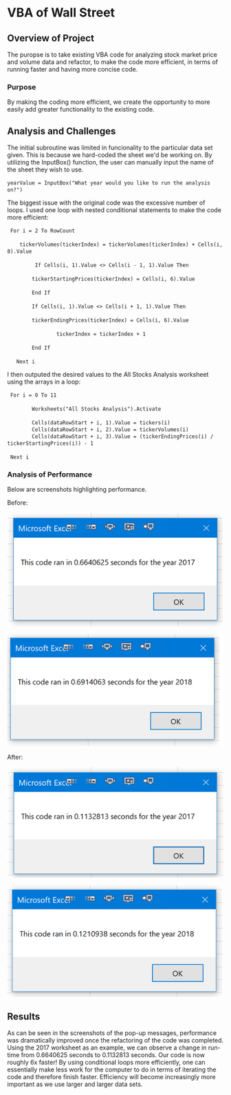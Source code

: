 # VBA of Wall Street

## Overview of Project
The puropse is to take existing VBA code for analyzing stock market price and volume data and refactor, to make the code more efficient, in terms of running faster and having more concise code.

### Purpose
By making the coding more efficient, we create the opportunity to more easily add greater functionality to the existing code.

## Analysis and Challenges
The initial subroutine was limited in funcionality to the particular data set given.  This is because we hard-coded the sheet we'd be working on.  By utilizing the InputBox() function, the user can manually input the name of the sheet they wish to use.
```
yearValue = InputBox("What year would you like to run the analysis on?")
```
The biggest issue with the original code was the excessive number of loops.  I used one loop with nested conditional statements to make the code more efficient:
```
 For i = 2 To RowCount
    
	tickerVolumes(tickerIndex) = tickerVolumes(tickerIndex) + Cells(i, 8).Value
        
       	 If Cells(i, 1).Value <> Cells(i - 1, 1).Value Then
            
		tickerStartingPrices(tickerIndex) = Cells(i, 6).Value
            
        End If
        
        If Cells(i, 1).Value <> Cells(i + 1, 1).Value Then
           
		tickerEndingPrices(tickerIndex) = Cells(i, 6).Value
            
            	tickerIndex = tickerIndex + 1
            
        End If
    
   Next i
```
I then outputed the desired values to the All Stocks Analysis worksheet using the arrays in a loop:
```
 For i = 0 To 11
        
    	Worksheets("All Stocks Analysis").Activate
        
     	Cells(dataRowStart + i, 1).Value = tickers(i)
    	Cells(dataRowStart + i, 2).Value = tickerVolumes(i)
     	Cells(dataRowStart + i, 3).Value = (tickerEndingPrices(i) / tickerStartingPrices(i)) - 1
        
 Next i
```

### Analysis of Performance
Below are screenshots highlighting performance.

Before:

![2017 Before Refactor](https://github.com/maddenc33/stock-analysis/blob/main/Resources/yearValueAnalysis%202017.png?raw=true)

![2018 Before Refactor](https://github.com/maddenc33/stock-analysis/blob/main/Resources/yearValueAnalysis%202018.png?raw=true)

After:

![2017 After Refactor](https://github.com/maddenc33/stock-analysis/blob/main/Resources/VBA_Challenge_2017.png?raw=true)

![2018 After Refactor](https://github.com/maddenc33/stock-analysis/blob/main/Resources/VBA_Challenge_2018.png?raw=true)

## Results
As can be seen in the screenshots of the pop-up messages, performance was dramatically improved once the refactoring of the code was completed.
Using the 2017 worksheet as an example, we can observe a change in run-time from 0.6640625 seconds to 0.1132813 seconds.  Our code is now roughly 6x faster!
By using conditional loops more efficiently, one can essentially make less work for the computer to do in terms of iterating the code and therefore finish faster.  Efficiency will become increasingly more important as we use larger and larger data sets.

